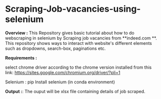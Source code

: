 # Scraping-Job-vacancies-using-selenium

**Overview :**
This Repository gives basic tutorial about how to do webscraping in selenium by Scraping job vacancies from **indeed.com **.
This repository shows ways to interact with website's different elements such as dropdowns, search-box, paginations etc. 


**Requirements :**

select chrome driver according to the chrome version installed from this link: https://sites.google.com/chromium.org/driver/?pli=1 

Selenium : pip Install selenium (in conda environment)

**Output :**: The ouput will be xlsx file containing details of job scraped.
